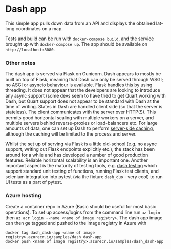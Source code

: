 # Dash app

This simple app pulls down data from an API and displays the obtained lat-long coordinates on a map.

Tests and build can be run with `docker-compose build`, and the service brought up with `docker-compose up`. The app should be available on `http://localhost:8080`.

### Other notes

The dash app is served via Flask on Gunicorn. Dash appears to mostly be built on top of Flask, meaning that Dash can only be served through WSGI; no ASGI or asyncio behaviour is available. Flask handles this by using threading. It does not appear that the developers are looking to introduce any async support (some devs seem to have tried to get Quart working with Dash, but Quart support does not appear to be standard with Dash at the time of writing. States in Dash are handled client side (so that the server is stateless). The client communicates with the server over HTTP(S). This permits good horizontal scaling with multiple workers on a server, and multiple servers behind reverse-proxies or load-balancers etc. For large amounts of data, one can set up Dash to perform [server-side caching](https://community.plotly.com/t/show-and-tell-server-side-caching/42854), although the caching will be limited to the process and server.

Whilst the set up of serving via Flask is a little old-school (e.g. no async support, writing out Flask endpoints explicitly etc.), the stack has been around for a while and has developed a number of good production features. Reliable horizontal scalability is an important one. Another important aspect is the maturity of testing tools, e.g. [dash testing](https://dash.plotly.com/testing) which support standard unit testing of functions, running Flask test clients, and selenium integration into pytest (via the fixture `dash_duo` - very cool) to run UI tests as a part of pytest.

### Azure hosting

Create a container repo in Azure (Basic should be useful for most basic operations). To set up access/logins from the command line run `az login` then `az acr login --name <name of image registry>`. The dash app image can then ge tagged and pushed to the image registry in Azure with
```
docker tag dash_dash-app <name of image registry>.azurecr.io/samples/dash_dash-app
docker push <name of image registry>.azurecr.io/samples/dash_dash-app
```
